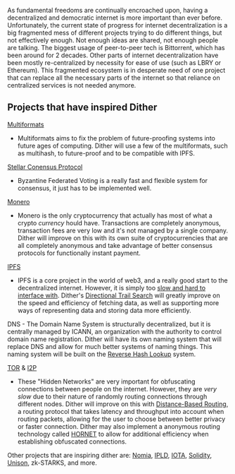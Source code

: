 As fundamental freedoms are continually encroached upon, having a decentralized and democratic internet is more important than ever before. Unfortunately, the current state of progress for internet decentralization is a big fragmented mess of different projects trying to do different things, but not effectively enough. Not enough ideas are shared, not enough people are talking. The biggest usage of peer-to-peer tech is Bittorrent, which has been around for 2 decades. Other parts of internet decentralization have been mostly re-centralized by necessity for ease of use (such as LBRY or Ethereum). This fragmented ecosystem is in desperate need of one project that can replace all the necessary parts of the internet so that reliance on centralized services is not needed anymore.
## Projects that have inspired Dither
[Multiformats](https://multiformats.io/')
 - Multiformats aims to fix the problem of future-proofing systems into future ages of computing. Dither will use a few of the multiformats, such as multihash, to future-proof and to be compatible with IPFS.

[Stellar Conensus Protocol](https://www.stellar.org/)
 - Byzantine Federated Voting is a really fast and flexible system for consensus, it just has to be implemented well.

[Monero](https://www.getmonero.org/)
 - Monero is the only cryptocurrency that actually has most of what a crypto *currency* hould have. Transactions are completely anonymous, transaction fees are very low and it&apos;s not managed by a single company. Dither will improve on this with its own suite of cryptocurrencies that are all completely anonymous and take advantage of better consensus protocols for functionally instant payment.

[IPFS](https://ipfs.io/)
 - IPFS is a core project in the world of web3, and a really good start to the decentralized internet. However, it is simply too [slow and hard to interface with](https://www.publish0x.com/ecosystem-overviews-and-analysis/the-precarious-state-of-ipfs-in-the-year-2020-xmvxeg). Dither's [Directional Trail Search](docs/spec/dither/routing/distance-based-routing.md) will greatly improve on the speed and efficiency of fetching data, as well as supporting more ways of representing data and storing data more efficiently.

DNS - The Domain Name System is structurally decentralized, but it is centrally managed by ICANN, an organization with the authority to control domain name registration. Dither will have its own naming system that will replace DNS and allow for much better systems of naming things. This naming system will be built on the [Reverse Hash Lookup](docs/spec/dither/reverse-hash-lookup.md) system.

[TOR](https://www.torproject.org/) & [I2P](https://geti2p.net/en/)
 - These "Hidden Networks" are very important for obfuscating connections between people on the internet. However, they are *very slow* due to their nature of randomly routing connections through different nodes. Dither will improve on this with [Distance-Based Routing](docs/spec/dither/routing/distance-based-routing.html), a routing protocol that takes latency and throughput into account when routing packets, allowing for the user to choose between better privacy or faster connection. Dither may also implement a anonymous routing technology called [HORNET](https://arxiv.org/pdf/1507.05724v3.pdf) to allow for additional efficiency when establishing obfuscated connections.

Other projects that are inspiring dither are: [Nomia](https://github.com/scarf-sh/nomia), [IPLD](https://ipld.io/), [IOTA](https://www.youtube.com/watch?v=CZxH1V_zoug), [Solidity](https://soliditylang.org/), [Unison](https://www.unisonweb.org/), zk-STARKS, and more.
